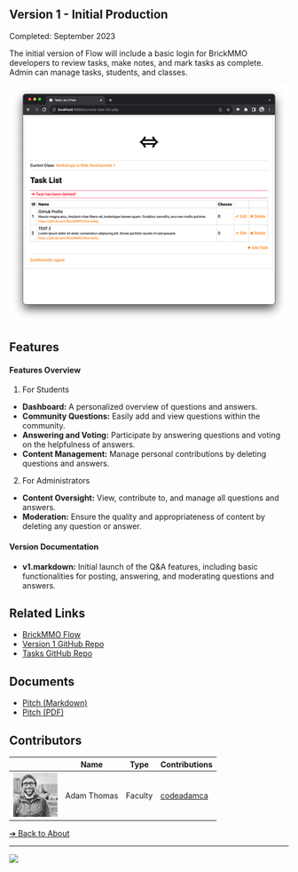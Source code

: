 <style>@import url("//readme.codeadam.ca/readme.css");</style>

## Version 1 - Initial Production

Completed: September 2023

The initial version of Flow will include a basic login for BrickMMO developers to review tasks, make notes, and mark tasks as complete. Admin can manage tasks, students, and classes. 

![BrickMMO](images/v1-screenshot-flow-tasks.png)
## Features

#### Features Overview
1. For Students
- **Dashboard:** A personalized overview of questions and answers.
- **Community Questions:** Easily add and view questions within the community.
- **Answering and Voting:** Participate by answering questions and voting on the helpfulness of answers.
- **Content Management:** Manage personal contributions by deleting questions and answers.

2. For Administrators
- **Content Oversight:** View, contribute to, and manage all questions and answers.
- **Moderation:** Ensure the quality and appropriateness of content by deleting any question or answer.

#### Version Documentation

- **v1.markdown:** Initial launch of the Q&A features, including basic functionalities for posting, answering, and moderating questions and answers.

## Related Links

- [BrickMMO Flow](https://flow.brickmmo.com)
- [Version 1 GitHub Repo](https://github.com/BrickMMO/flow-v1)
- [Tasks GitHub Repo](https://github.com/BrickMMO/tasks)

## Documents

- [Pitch (Markdown)](v1/system-v1-pitch)
- [Pitch (PDF)](v1/system-v1-pitch.pdf)

## Contributors

| | Name | Type | Contributions |
| - | - | - | - |
| ![codeadamca](faculty/codeadamca.png) | Adam Thomas | Faculty | [codeadamca](https://contributions.brickmmo.com/faculty/codeadamca) |

[&#10132; Back to About](/flow-about/)

---

<a href="https://brickmmo.com">
<img src="https://brickmmo.com/images/brickmmo-logo-horizontal.jpg" width="100">
</a>
